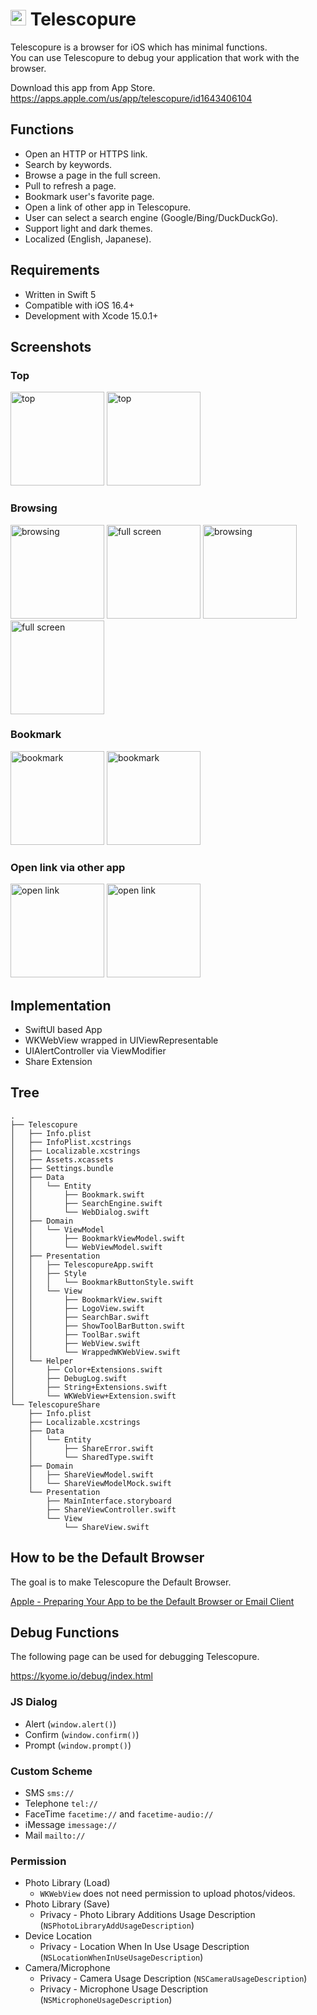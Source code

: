 # <img src="Resources/rounded-icon.png" alt="logo" width="25px" height="25px" /> Telescopure

Telescopure is a browser for iOS which has minimal functions.<br>
You can use Telescopure to debug your application that work with the browser.

Download this app from App Store.<br>
https://apps.apple.com/us/app/telescopure/id1643406104

## Functions

- Open an HTTP or HTTPS link.
- Search by keywords.
- Browse a page in the full screen.
- Pull to refresh a page.
- Bookmark user's favorite page.
- Open a link of other app in Telescopure.
- User can select a search engine (Google/Bing/DuckDuckGo).
- Support light and dark themes.
- Localized (English, Japanese).

## Requirements

- Written in Swift 5
- Compatible with iOS 16.4+
- Development with Xcode 15.0.1+

## Screenshots

### Top

<div>
  <img src="Resources/light/1-top.png" alt="top" width="150px" />
  <img src="Resources/dark/1-top.png" alt="top" width="150px" />
</div>
    
### Browsing

<div>
  <img src="Resources/light/2-browsing.png" alt="browsing" width="150px" />
  <img src="Resources/light/3-full-screen.png" alt="full screen" width="150px" />
  <img src="Resources/dark/2-browsing.png" alt="browsing" width="150px" />
  <img src="Resources/dark/3-full-screen.png" alt="full screen" width="150px" />
</div>
    
### Bookmark

<div>
  <img src="Resources/light/4-bookmark.png" alt="bookmark" width="150px" />
  <img src="Resources/dark/4-bookmark.png" alt="bookmark" width="150px" />
</div>

### Open link via other app

<div>
  <img src="Resources/light/5-open-link.png" alt="open link" width="150px" />
  <img src="Resources/dark/5-open-link.png" alt="open link" width="150px" />
</div>
    
## Implementation

- SwiftUI based App
- WKWebView wrapped in UIViewRepresentable
- UIAlertController via ViewModifier
- Share Extension

## Tree

```plain
.
├── Telescopure
│   ├── Info.plist
│   ├── InfoPlist.xcstrings
│   ├── Localizable.xcstrings
│   ├── Assets.xcassets
│   ├── Settings.bundle
│   ├── Data
│   │   └── Entity
│   │       ├── Bookmark.swift
│   │       ├── SearchEngine.swift
│   │       └── WebDialog.swift
│   ├── Domain
│   │   └── ViewModel
│   │       ├── BookmarkViewModel.swift
│   │       └── WebViewModel.swift
│   ├── Presentation
│   │   ├── TelescopureApp.swift
│   │   ├── Style
│   │   │   └── BookmarkButtonStyle.swift
│   │   └── View
│   │       ├── BookmarkView.swift
│   │       ├── LogoView.swift
│   │       ├── SearchBar.swift
│   │       ├── ShowToolBarButton.swift
│   │       ├── ToolBar.swift
│   │       ├── WebView.swift
│   │       └── WrappedWKWebView.swift
│   └── Helper
│       ├── Color+Extensions.swift
│       ├── DebugLog.swift
│       ├── String+Extensions.swift
│       └── WKWebView+Extension.swift
└── TelescopureShare
    ├── Info.plist
    ├── Localizable.xcstrings
    ├── Data
    │   └── Entity
    │       ├── ShareError.swift
    │       └── SharedType.swift
    ├── Domain
    │   ├── ShareViewModel.swift
    │   └── ShareViewModelMock.swift
    └── Presentation
        ├── MainInterface.storyboard
        ├── ShareViewController.swift
        └── View
            └── ShareView.swift
```

## How to be the Default Browser

The goal is to make Telescopure the Default Browser.

[Apple - Preparing Your App to be the Default Browser or Email Client](https://developer.apple.com/documentation/xcode/preparing-your-app-to-be-the-default-browser-or-email-client)

## Debug Functions

The following page can be used for debugging Telescopure.

https://kyome.io/debug/index.html

### JS Dialog

- Alert (`window.alert()`)
- Confirm (`window.confirm()`)
- Prompt (`window.prompt()`)

### Custom Scheme

- SMS `sms://`
- Telephone `tel://`
- FaceTime `facetime://` and `facetime-audio://`
- iMessage `imessage://`
- Mail `mailto://`

### Permission

- Photo Library (Load)
  - `WKWebView` does not need permission to upload photos/videos.
- Photo Library (Save)
  - Privacy - Photo Library Additions Usage Description (`NSPhotoLibraryAddUsageDescription`)
- Device Location
  - Privacy - Location When In Use Usage Description (`NSLocationWhenInUseUsageDescription`)
- Camera/Microphone
  - Privacy - Camera Usage Description (`NSCameraUsageDescription`)
  - Privacy - Microphone Usage Description (`NSMicrophoneUsageDescription`)
